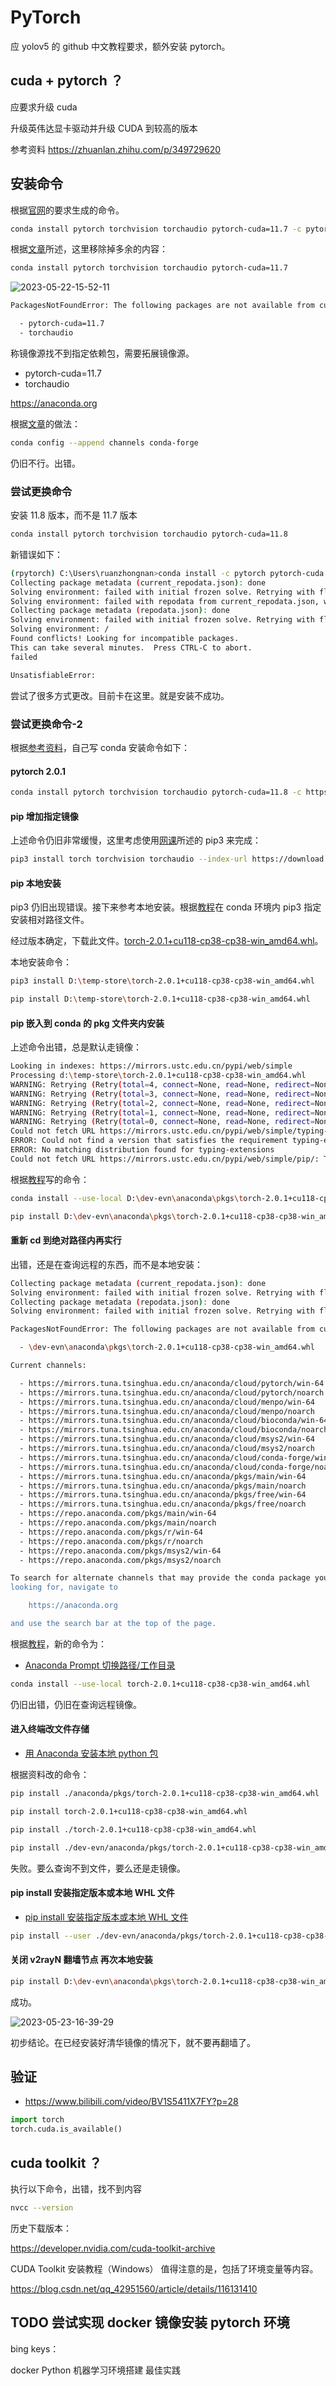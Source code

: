 # PyTorch

应 yolov5 的 github 中文教程要求，额外安装 pytorch。

## cuda + pytorch ？

应要求升级 cuda

升级英伟达显卡驱动并升级 CUDA 到较高的版本

参考资料
https://zhuanlan.zhihu.com/p/349729620

## 安装命令

根据[官网](https://pytorch.org/get-started/locally/)的要求生成的命令。

```bash
conda install pytorch torchvision torchaudio pytorch-cuda=11.7 -c pytorch -c nvidia
```

根据[文章](https://blog.csdn.net/didiaopao/article/details/119787139)所述，这里移除掉多余的内容：

```bash
conda install pytorch torchvision torchaudio pytorch-cuda=11.7
```

![2023-05-22-15-52-11](https://gh-img-store.ruan-cat.com/img/2023-05-22-15-52-11.png)

```bash
PackagesNotFoundError: The following packages are not available from current channels:

  - pytorch-cuda=11.7
  - torchaudio
```

称镜像源找不到指定依赖包，需要拓展镜像源。

- pytorch-cuda=11.7
- torchaudio

https://anaconda.org

根据[文章](https://blog.csdn.net/weixin_45552562/article/details/109668589)的做法：

```bash
conda config --append channels conda-forge
```

仍旧不行。出错。

### 尝试更换命令

安装 11.8 版本，而不是 11.7 版本

```bash
conda install pytorch torchvision torchaudio pytorch-cuda=11.8
```

新错误如下：

```bash
(rpytorch) C:\Users\ruanzhongnan>conda install -c pytorch pytorch-cuda
Collecting package metadata (current_repodata.json): done
Solving environment: failed with initial frozen solve. Retrying with flexible solve.
Solving environment: failed with repodata from current_repodata.json, will retry with next repodata source.
Collecting package metadata (repodata.json): done
Solving environment: failed with initial frozen solve. Retrying with flexible solve.
Solving environment: /
Found conflicts! Looking for incompatible packages.
This can take several minutes.  Press CTRL-C to abort.
failed

UnsatisfiableError:
```

尝试了很多方式更改。目前卡在这里。就是安装不成功。

### 尝试更换命令-2

根据[参考资料](https://www.bilibili.com/video/BV1S5411X7FY?p=26)，自己写 conda 安装命令如下：

#### pytorch 2.0.1

```bash
conda install pytorch torchvision torchaudio pytorch-cuda=11.8 -c https://mirrors.tuna.tsinghua.edu.cn/anaconda/cloud/pytorch/win-64/
```

#### pip 增加指定镜像

上述命令仍旧非常缓慢，这里考虑使用[网课](https://www.bilibili.com/video/BV1S5411X7FY?p=27)所述的 pip3 来完成：

```bash
pip3 install torch torchvision torchaudio --index-url https://download.pytorch.org/whl/cu118
```

#### pip 本地安装

pip3 仍旧出现错误。接下来参考本地安装。根据[教程](https://blog.csdn.net/qq_45704942/article/details/114647667)在 conda 环境内 pip3 指定安装相对路径文件。

经过版本确定，下载此文件。[torch-2.0.1+cu118-cp38-cp38-win_amd64.whl](https://download.pytorch.org/whl/cu118/torch-2.0.1%2Bcu118-cp38-cp38-win_amd64.whl)。

本地安装命令：

```bash
pip3 install D:\temp-store\torch-2.0.1+cu118-cp38-cp38-win_amd64.whl
```

```bash
pip install D:\temp-store\torch-2.0.1+cu118-cp38-cp38-win_amd64.whl
```

#### pip 嵌入到 conda 的 pkg 文件夹内安装

上述命令出错，总是默认走镜像：

```bash
Looking in indexes: https://mirrors.ustc.edu.cn/pypi/web/simple
Processing d:\temp-store\torch-2.0.1+cu118-cp38-cp38-win_amd64.whl
WARNING: Retrying (Retry(total=4, connect=None, read=None, redirect=None, status=None)) after connection broken by 'SSLError(SSLEOFError(8, 'EOF occurred in violation of protocol (_ssl.c:1131)'))': /pypi/web/simple/typing-extensions/
WARNING: Retrying (Retry(total=3, connect=None, read=None, redirect=None, status=None)) after connection broken by 'SSLError(SSLEOFError(8, 'EOF occurred in violation of protocol (_ssl.c:1131)'))': /pypi/web/simple/typing-extensions/
WARNING: Retrying (Retry(total=2, connect=None, read=None, redirect=None, status=None)) after connection broken by 'SSLError(SSLEOFError(8, 'EOF occurred in violation of protocol (_ssl.c:1131)'))': /pypi/web/simple/typing-extensions/
WARNING: Retrying (Retry(total=1, connect=None, read=None, redirect=None, status=None)) after connection broken by 'SSLError(SSLEOFError(8, 'EOF occurred in violation of protocol (_ssl.c:1131)'))': /pypi/web/simple/typing-extensions/
WARNING: Retrying (Retry(total=0, connect=None, read=None, redirect=None, status=None)) after connection broken by 'SSLError(SSLEOFError(8, 'EOF occurred in violation of protocol (_ssl.c:1131)'))': /pypi/web/simple/typing-extensions/
Could not fetch URL https://mirrors.ustc.edu.cn/pypi/web/simple/typing-extensions/: There was a problem confirming the ssl certificate: HTTPSConnectionPool(host='mirrors.ustc.edu.cn', port=443): Max retries exceeded with url: /pypi/web/simple/typing-extensions/ (Caused by SSLError(SSLEOFError(8, 'EOF occurred in violation of protocol (_ssl.c:1131)'))) - skipping
ERROR: Could not find a version that satisfies the requirement typing-extensions (from torch) (from versions: none)
ERROR: No matching distribution found for typing-extensions
Could not fetch URL https://mirrors.ustc.edu.cn/pypi/web/simple/pip/: There was a problem confirming the ssl certificate: HTTPSConnectionPool(host='mirrors.ustc.edu.cn', port=443): Max retries exceeded with url: /pypi/web/simple/pip/ (Caused by SSLError(SSLEOFError(8, 'EOF occurred in violation of protocol (_ssl.c:1131)'))) - skipping
```

根据[教程](https://blog.csdn.net/MRMOUNTAI/article/details/111544211)写的命令：

```bash
conda install --use-local D:\dev-evn\anaconda\pkgs\torch-2.0.1+cu118-cp38-cp38-win_amd64.whl
```

```bash
pip install D:\dev-evn\anaconda\pkgs\torch-2.0.1+cu118-cp38-cp38-win_amd64.whl
```

#### 重新 cd 到绝对路径内再实行

出错，还是在查询远程的东西，而不是本地安装：

```bash
Collecting package metadata (current_repodata.json): done
Solving environment: failed with initial frozen solve. Retrying with flexible solve.
Collecting package metadata (repodata.json): done
Solving environment: failed with initial frozen solve. Retrying with flexible solve.

PackagesNotFoundError: The following packages are not available from current channels:

  - \dev-evn\anaconda\pkgs\torch-2.0.1+cu118-cp38-cp38-win_amd64.whl

Current channels:

  - https://mirrors.tuna.tsinghua.edu.cn/anaconda/cloud/pytorch/win-64
  - https://mirrors.tuna.tsinghua.edu.cn/anaconda/cloud/pytorch/noarch
  - https://mirrors.tuna.tsinghua.edu.cn/anaconda/cloud/menpo/win-64
  - https://mirrors.tuna.tsinghua.edu.cn/anaconda/cloud/menpo/noarch
  - https://mirrors.tuna.tsinghua.edu.cn/anaconda/cloud/bioconda/win-64
  - https://mirrors.tuna.tsinghua.edu.cn/anaconda/cloud/bioconda/noarch
  - https://mirrors.tuna.tsinghua.edu.cn/anaconda/cloud/msys2/win-64
  - https://mirrors.tuna.tsinghua.edu.cn/anaconda/cloud/msys2/noarch
  - https://mirrors.tuna.tsinghua.edu.cn/anaconda/cloud/conda-forge/win-64
  - https://mirrors.tuna.tsinghua.edu.cn/anaconda/cloud/conda-forge/noarch
  - https://mirrors.tuna.tsinghua.edu.cn/anaconda/pkgs/main/win-64
  - https://mirrors.tuna.tsinghua.edu.cn/anaconda/pkgs/main/noarch
  - https://mirrors.tuna.tsinghua.edu.cn/anaconda/pkgs/free/win-64
  - https://mirrors.tuna.tsinghua.edu.cn/anaconda/pkgs/free/noarch
  - https://repo.anaconda.com/pkgs/main/win-64
  - https://repo.anaconda.com/pkgs/main/noarch
  - https://repo.anaconda.com/pkgs/r/win-64
  - https://repo.anaconda.com/pkgs/r/noarch
  - https://repo.anaconda.com/pkgs/msys2/win-64
  - https://repo.anaconda.com/pkgs/msys2/noarch

To search for alternate channels that may provide the conda package you're
looking for, navigate to

    https://anaconda.org

and use the search bar at the top of the page.
```

根据[教程](https://zhuanlan.zhihu.com/p/107487229)，新的命令为：

- [Anaconda Prompt 切换路径/工作目录](https://blog.csdn.net/qq_39691492/article/details/120409839)

```bash
conda install --use-local torch-2.0.1+cu118-cp38-cp38-win_amd64.whl
```

仍旧出错，仍旧在查询远程镜像。

#### 进入终端改文件存储

- [用 Anaconda 安装本地 python 包](https://www.cnblogs.com/bjwu/p/9225479.html)

根据资料改的命令：

```bash
pip install ./anaconda/pkgs/torch-2.0.1+cu118-cp38-cp38-win_amd64.whl
```

```bash
pip install torch-2.0.1+cu118-cp38-cp38-win_amd64.whl
```

```bash
pip install ./torch-2.0.1+cu118-cp38-cp38-win_amd64.whl
```

```bash
pip install ./dev-evn/anaconda/pkgs/torch-2.0.1+cu118-cp38-cp38-win_amd64.whl
```

失败。要么查询不到文件，要么还是走镜像。

#### pip install 安装指定版本或本地 WHL 文件

- [pip install 安装指定版本或本地 WHL 文件](https://zhuanlan.zhihu.com/p/372290278)

```bash
pip install --user ./dev-evn/anaconda/pkgs/torch-2.0.1+cu118-cp38-cp38-win_amd64.whl
```

#### 关闭 v2rayN 翻墙节点 再次本地安装

```bash
pip install D:\dev-evn\anaconda\pkgs\torch-2.0.1+cu118-cp38-cp38-win_amd64.whl
```

成功。

![2023-05-23-16-39-29](https://gh-img-store.ruan-cat.com/img/2023-05-23-16-39-29.png)

初步结论。在已经安装好清华镜像的情况下，就不要再翻墙了。

## 验证

- https://www.bilibili.com/video/BV1S5411X7FY?p=28

```python
import torch
torch.cuda.is_available()
```

## cuda toolkit ？

执行以下命令，出错，找不到内容

```bash
nvcc --version
```

历史下载版本：

https://developer.nvidia.com/cuda-toolkit-archive

CUDA Toolkit 安装教程（Windows）
值得注意的是，包括了环境变量等内容。

https://blog.csdn.net/qq_42951560/article/details/116131410

## TODO 尝试实现 docker 镜像安装 pytorch 环境

bing keys：

docker Python 机器学习环境搭建 最佳实践

